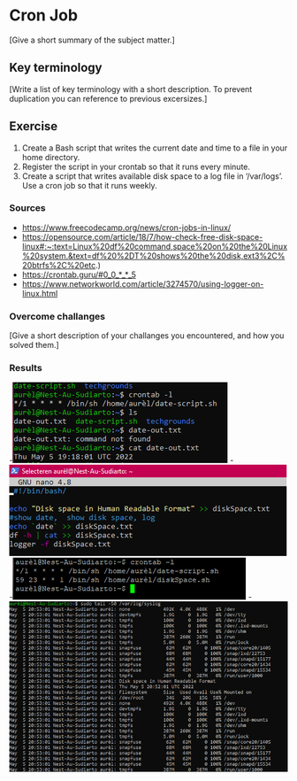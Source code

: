 # Cron Job
[Give a short summary of the subject matter.]

## Key terminology
[Write a list of key terminology with a short description. To prevent duplication you can reference to previous excersizes.]

## Exercise
1. Create a Bash script that writes the current date and time to a file  in your home directory.
2. Register the script in your crontab so that it runs every minute.
3. Create a script that writes available disk space to a log file in ‘/var/logs’. Use a cron job so that it runs weekly.

### Sources
- https://www.freecodecamp.org/news/cron-jobs-in-linux/
- https://opensource.com/article/18/7/how-check-free-disk-space-linux#:~:text=Linux%20df%20command,space%20on%20the%20Linux%20system.&text=df%20%2DT%20shows%20the%20disk,ext3%2C%20btrfs%2C%20etc.)
- https://crontab.guru/#0_0_*_*_5
- https://www.networkworld.com/article/3274570/using-logger-on-linux.html

### Overcome challanges
[Give a short description of your challanges you encountered, and how you solved them.]


### Results

-![](../00_includes/08-LIN_cronjob1.png)
-![](../00_includes/08-LIN_cronjob2.png)
-![](../00_includes/08-LIN_cronList.png)
-![](../00_includes/08-LIN_syslog.png)